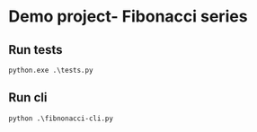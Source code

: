 # Demo project- Fibonacci series

## Run tests

`python.exe .\tests.py`

## Run cli

`python .\fibnonacci-cli.py`